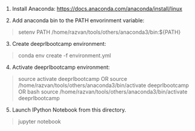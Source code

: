 1. Install Anaconda:
https://docs.anaconda.com/anaconda/install/linux

2. Add anaconda bin to the PATH envorinment variable:
> setenv PATH /home/razvan/tools/others/anaconda3/bin:${PATH}

3. Create deeprlbootcamp environment:
> conda env create -f environment.yml

4. Activate deeprlbootcamp environment:
> source activate deeprlbootcamp
  OR
> source /home/razvan/tools/others/anaconda3/bin/activate deeprlbootcamp
  OR
> bash
> source /home/razvan/tools/others/anaconda3/bin/activate deeprlbootcamp

5. Launch IPython Notebook from this directory.
> jupyter notebook

